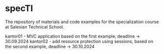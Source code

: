 # specTI

The repository of materials and code examples for the specialization course at Salesian Technical School.

kantor01 - MVC application based on the first example, deadline -> 30.09.2024 
kantor02 - add resource protection using sessions, based on the second example, deadline -> 30.10.2024
